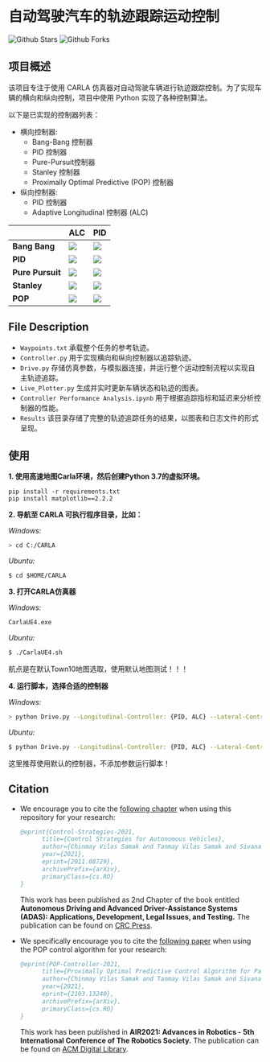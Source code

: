 # 自动驾驶汽车的轨迹跟踪运动控制

![Github Stars](https://badgen.net/github/stars/Tinker-Twins/Self_Driving_Car_Trajectory_Tracking?icon=github&label=stars)
![Github Forks](https://badgen.net/github/forks/Tinker-Twins/Self_Driving_Car_Trajectory_Tracking?icon=github&label=forks)

## 项目概述

<p align="justify">该项目专注于使用 CARLA 仿真器对自动驾驶车辆进行轨迹跟踪控制。为了实现车辆的横向和纵向控制，项目中使用 Python 实现了各种控制算法。
</p>

以下是已实现的控制器列表：

- 横向控制器:
  - Bang-Bang 控制器
  - PID 控制器
  - Pure-Pursuit控制器
  - Stanley 控制器
  - Proximally Optimal Predictive (POP) 控制器
- 纵向控制器:
  - PID 控制器
  - Adaptive Longitudinal 控制器 (ALC)

|                  | **ALC**                                  | **PID**                                  |
| ---------------- | ---------------------------------------- | ---------------------------------------- |
| **Bang Bang**    | ![](https://github.com/Tinker-Twins/Self_Driving_Car_Trajectory_Tracking/blob/main/Media/ALC%20-%20Bang-Bang.gif) | ![](https://github.com/Tinker-Twins/Self_Driving_Car_Trajectory_Tracking/blob/main/Media/PID%20-%20Bang-Bang.gif) |
| **PID**          | ![](https://github.com/Tinker-Twins/Self_Driving_Car_Trajectory_Tracking/blob/main/Media/ALC%20-%20PID.gif) | ![](https://github.com/Tinker-Twins/Self_Driving_Car_Trajectory_Tracking/blob/main/Media/PID%20-%20PID.gif) |
| **Pure Pursuit** | ![](https://github.com/Tinker-Twins/Self_Driving_Car_Trajectory_Tracking/blob/main/Media/ALC%20-%20Pure-Pursuit.gif) | ![](https://github.com/Tinker-Twins/Self_Driving_Car_Trajectory_Tracking/blob/main/Media/PID%20-%20Pure-Pursuit.gif) |
| **Stanley**      | ![](https://github.com/Tinker-Twins/Self_Driving_Car_Trajectory_Tracking/blob/main/Media/ALC%20-%20Stanley.gif) | ![](https://github.com/Tinker-Twins/Self_Driving_Car_Trajectory_Tracking/blob/main/Media/PID%20-%20Stanley.gif) |
| **POP**          | ![](https://github.com/Tinker-Twins/Self_Driving_Car_Trajectory_Tracking/blob/main/Media/ALC%20-%20POP.gif) | ![](https://github.com/Tinker-Twins/Self_Driving_Car_Trajectory_Tracking/blob/main/Media/PID%20-%20POP.gif) |

## File Description

- `Waypoints.txt` 承载整个任务的参考轨迹。
- `Controller.py` 用于实现横向和纵向控制器以追踪轨迹。
- `Drive.py` 存储仿真参数，与模拟器连接，并运行整个运动控制流程以实现自主轨迹追踪。
- `Live_Plotter.py` 生成并实时更新车辆状态和轨迹的图表。
- `Controller Performance Analysis.ipynb` 用于根据追踪指标和延迟来分析控制器的性能。
- `Results` 该目录存储了完整的轨迹追踪任务的结果，以图表和日志文件的形式呈现。

## 使用



**1. 使用高速地图Carla环境，然后创建Python 3.7的虚拟环境。**

```shell
pip install -r requirements.txt
pip install matplotlib==2.2.2
```

**2. 导航至 CARLA 可执行程序目录，比如：**

*Windows:*

```bash
> cd C:/CARLA
```

*Ubuntu:*

```
$ cd $HOME/CARLA
```

**3. 打开CARLA仿真器**

*Windows:*

```bash
CarlaUE4.exe 
```

*Ubuntu:*

```bash
$ ./CarlaUE4.sh 
```

航点是在默认Town10地图选取，使用默认地图测试！！！

**4. 运行脚本，选择合适的控制器**

*Windows:*

```bash
> python Drive.py --Longitudinal-Controller: {PID, ALC} --Lateral-Controller: {BangBang, PID, PurePursuit, Stanley, POP}
```

*Ubuntu:*

```bash
$ python Drive.py --Longitudinal-Controller: {PID, ALC} --Lateral-Controller: {BangBang, PID, PurePursuit, Stanley, POP}
```

这里推荐使用默认的控制器，不添加参数运行脚本！

## Citation

- We encourage you to cite the [following chapter](https://arxiv.org/abs/2011.08729) when using this repository for your research:

  ```bibtex
  @eprint{Control-Strategies-2021,
        title={Control Strategies for Autonomous Vehicles}, 
        author={Chinmay Vilas Samak and Tanmay Vilas Samak and Sivanathan Kandhasamy},
        year={2021},
        eprint={2011.08729},
        archivePrefix={arXiv},
        primaryClass={cs.RO}
  }
  ```

  This work has been published as 2nd Chapter of the book entitled **Autonomous Driving and Advanced Driver-Assistance Systems (ADAS): Applications, Development, Legal Issues, and Testing.** The publication can be found on [CRC Press](https://www.taylorfrancis.com/books/edit/10.1201/9781003048381/autonomous-driving-advanced-driver-assistance-systems-adas-lentin-joseph-amit-kumar-mondal).


- We specifically encourage you to cite the [following paper](https://arxiv.org/abs/2103.13240) when using the POP control algorithm for your research:

  ```bibtex
  @eprint{POP-Controller-2021,
        title={Proximally Optimal Predictive Control Algorithm for Path Tracking of Self-Driving Cars}, 
        author={Chinmay Vilas Samak and Tanmay Vilas Samak and Sivanathan Kandhasamy},
        year={2021},
        eprint={2103.13240},
        archivePrefix={arXiv},
        primaryClass={cs.RO}
  }
  ```

  This work has been published in **AIR2021: Advances in Robotics - 5th International Conference of The Robotics Society.** The publication can be found on [ACM Digital Library](https://dl.acm.org/doi/10.1145/3478586.3478632).
